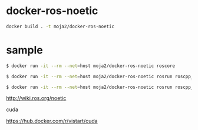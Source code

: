 # docker-ros-noetic

```bash
docker build . -t moja2/docker-ros-noetic
```

# sample
```bash
$ docker run -it --rm --net=host moja2/docker-ros-noetic roscore

$ docker run -it --rm --net=host moja2/docker-ros-noetic rosrun roscpp_tutorials talker

$ docker run -it --rm --net=host moja2/docker-ros-noetic rosrun roscpp_tutorials listener
```

http://wiki.ros.org/noetic

cuda 

https://hub.docker.com/r/vistart/cuda